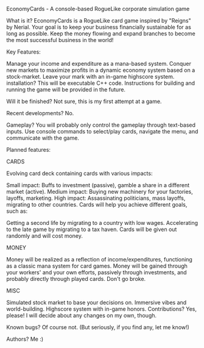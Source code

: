 EconomyCards - A console-based RogueLike corporate simulation game

What is it? EconomyCards is a RogueLike card game inspired by "Reigns" by Nerial. Your goal is to keep your business financially sustainable for as long as possible. Keep the money flowing and expand branches to become the most successful business in the world!

Key Features:

Manage your income and expenditure as a mana-based system.
Conquer new markets to maximize profits in a dynamic economy system based on a stock-market.
Leave your mark with an in-game highscore system.
installation? This will be executable C++ code. Instructions for building and running the game will be provided in the future.

Will it be finished? Not sure, this is my first attempt at a game.

Recent developments? No.

Gameplay? You will probably only control the gameplay through text-based inputs. Use console commands to select/play cards, navigate the menu, and communicate with the game.

Planned features:

CARDS

Evolving card deck containing cards with various impacts:

Small impact: Buffs to investment (passive), gamble a share in a different market (active).
Medium impact: Buying new machinery for your factories, layoffs, marketing.
High impact: Assassinating politicians, mass layoffs, migrating to other countries.
Cards will help you achieve different goals, such as:

Getting a second life by migrating to a country with low wages.
Accelerating to the late game by migrating to a tax haven.
Cards will be given out randomly and will cost money.

MONEY

Money will be realized as a reflection of income/expenditures, functioning as a classic mana system for card games. Money will be gained through your workers' and your own efforts, passively through investments, and probably directly through played cards. Don't go broke.

MISC

Simulated stock market to base your decisions on.
Immersive vibes and world-building.
Highscore system with in-game honors.
Contributions? Yes, please! I will decide about any changes on my own, though.

Known bugs? Of course not. (But seriously, if you find any, let me know!)

Authors? Me :)

